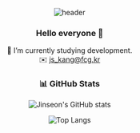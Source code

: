 <div align="center">

![header](https://capsule-render.vercel.app/api?type=cylinder&color=00c3ff&section=header&height=100&text=jsKang-fcg&animation=twinkling&fontSize=80&fontAlignY=70&fontColor=000000)

### Hello everyone 👋

🌱 I’m currently studying development.<br/>
✉️ js_kang@fcg.kr

### 📊 GitHub Stats

![Jinseon's GitHub stats](https://github-readme-stats.vercel.app/api?username=jsKang-fcg&show_icons=true&theme=radical)

![Top Langs](https://github-readme-stats.vercel.app/api/top-langs/?username=jsKang-fcg&layout=compact)


</div>
